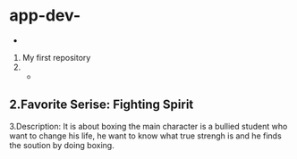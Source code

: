 # app-dev-
-
1. My first repository
2. -
2.Favorite Serise: Fighting Spirit
-
3.Description: It is about boxing the main character is a bullied student who want to change his life, he want to know what true strengh is and he finds the soution by doing boxing. 
